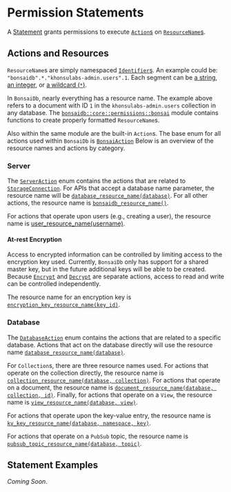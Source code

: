 # Permission Statements

A [Statement](https://dev.bonsaidb.io/main/bonsaidb/core/permissions/struct.Statement.html) grants permissions to execute [`Action`s](https://dev.bonsaidb.io/main/bonsaidb/core/permissions/trait.Action.html) on [`ResourceName`s](https://dev.bonsaidb.io/main/bonsaidb/core/permissions/struct.ResourceName.html).

## Actions and Resources

`ResourceName`s are simply namespaced [`Identifier`s](https://dev.bonsaidb.io/main/bonsaidb/core/permissions/enum.Identifier.html). An example could be: `"bonsaidb".*."khonsulabs-admin.users".1`. Each segment can be [a string](https://dev.bonsaidb.io/main/bonsaidb/core/permissions/enum.Identifier.html#variant.String), [an integer](https://dev.bonsaidb.io/main/bonsaidb/core/permissions/enum.Identifier.html#variant.Integer), or [a wildcard (`*`)](https://dev.bonsaidb.io/main/bonsaidb/core/permissions/enum.Identifier.html#variant.Any).

In `BonsaiDb`, nearly everything has a resource name. The example above refers to a document with ID `1` in the `khonsulabs-admin.users` collection in any database. The [`bonsaidb::core::permissions::bonsai`](https://dev.bonsaidb.io/main/bonsaidb/core/permissions/bonsai/index.html) module contains functions to create properly formatted `ResourceName`s.

Also within the same module are the built-in `Action`s. The base enum for all actions used within `BonsaiDb` is [`BonsaiAction`](https://dev.bonsaidb.io/main/bonsaidb/core/permissions/bonsai/enum.BonsaiAction.html) Below is an overview of the resource names and actions by category.

### Server

The [`ServerAction`](https://dev.bonsaidb.io/main/bonsaidb/core/permissions/bonsai/enum.ServerAction.html) enum contains the actions that are related to [`StorageConnection`](https://dev.bonsaidb.io/main/bonsaidb/core/connection/trait.StorageConnection.html). For APIs that accept a database name parameter, the resource name will be [`database_resource_name(database)`](https://dev.bonsaidb.io/main/bonsaidb/core/permissions/bonsai/fn.database_resource_name.html). For all other actions, the resource name is [`bonsaidb_resource_name()`](https://dev.bonsaidb.io/main/bonsaidb/core/permissions/bonsai/fn.bonsaidb_resource_name.html).

For actions that operate upon users (e.g., creating a user), the resource name is [user_resource_name(username)](https://dev.bonsaidb.io/main/bonsaidb/core/permissions/bonsai/fn.user_resource_name.html).

#### At-rest Encryption

Access to encrypted information can be controlled by limiting access to the encryption key used. Currently, `BonsaiDb` only has support for a shared master key, but in the future additional keys will be able to be created. Because [`Encrypt`](https://dev.bonsaidb.io/main/bonsaidb/core/permissions/bonsai/enum.EncryptionKeyAction.html#variant.Encrypt) and [`Decrypt`](https://dev.bonsaidb.io/main/bonsaidb/core/permissions/bonsai/enum.EncryptionKeyAction.html#variant.Decrypt) are separate actions, access to read and write can be controlled independently.

The resource name for an encryption key is [`encryption_key_resource_name(key_id)`](https://dev.bonsaidb.io/main/bonsaidb/core/permissions/bonsai/fn.encryption_key_resource_name.html).

### Database

The [`DatabaseAction`](https://dev.bonsaidb.io/main/bonsaidb/core/permissions/bonsai/enum.DatabaseAction.html) enum contains the actions that are related to a specific database. Actions that act on the database directly will use the resource name [`database_resource_name(database)`](https://dev.bonsaidb.io/main/bonsaidb/core/permissions/bonsai/fn.database_resource_name.html).

For `Collection`s, there are three resource names used. For actions that operate on the collection directly, the resource name is [`collection_resource_name(database, collection)`](https://dev.bonsaidb.io/main/bonsaidb/core/permissions/bonsai/fn.database_resource_name.html). For actions that operate on a document, the resource name is [`document_resource_name(database, collection, id)`](https://dev.bonsaidb.io/main/bonsaidb/core/permissions/bonsai/fn.document_resource_name.html). Finally, for actions that operate on a `View`, the resource name is [`view_resource_name(database, view)`](https://dev.bonsaidb.io/main/bonsaidb/core/permissions/bonsai/fn.view_resource_name.html).

For actions that operate upon the key-value entry, the resource name is [`kv_key_resource_name(database, namespace, key)`](https://dev.bonsaidb.io/main/bonsaidb/core/permissions/bonsai/fn.kv_key_resource_name.html).

For actions that operate on a `PubSub` topic, the resource name is [`pubsub_topic_resource_name(database, topic)`](https://dev.bonsaidb.io/main/bonsaidb/core/permissions/bonsai/fn.pubsub_topic_resource_name.html).

## Statement Examples

*Coming Soon*.
